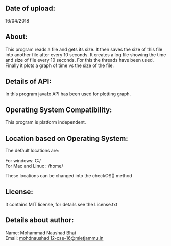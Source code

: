 Date of upload:
--------------
16/04/2018

About:
--------
This program reads a file and gets its size. It then saves the size of this file into another file after every 10 seconds.
It creates a log file showing the time and size of file every 10 seconds. For this the threads have been used.
<br>
Finally it plots a graph of time vs the size of the file.

Details of API:
-----------------
In this program javafx API has been used for plotting graph.

Operating System Compatibility:
-------------------------------
This program is platform independent.

Location based on Operating System:
-------------------------------------------------
The default locations are: 

For windows:          C:/
<br>
For Mac and Linux :   /home/

These locations can be changed into the checkOS() method 

License:
-----------
It contains MIT license, for details see the License.txt

Details about author:
---------------------
Name: Mohammad Naushad Bhat<br>
Email: mohdnaushad.12-cse-16@mietjammu.in

